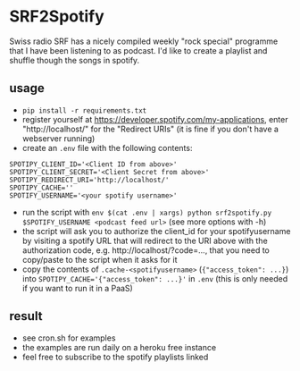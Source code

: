 # SRF2Spotify

Swiss radio SRF has a nicely compiled weekly "rock special" programme that I have been listening to as podcast. I'd like to create a playlist and shuffle though the songs in spotify.

## usage
* `pip install -r requirements.txt`
* register yourself at https://developer.spotify.com/my-applications, enter "http://localhost/" for the "Redirect URIs" (it is fine if you don't have a webserver running)
* create an `.env` file with the following contents:
```
SPOTIPY_CLIENT_ID='<Client ID from above>'
SPOTIPY_CLIENT_SECRET='<Client Secret from above>'
SPOTIPY_REDIRECT_URI='http://localhost/'
SPOTIPY_CACHE=''
SPOTIFY_USERNAME='<your spotify username>'
```
* run the script with `env $(cat .env | xargs) python srf2spotify.py $SPOTIFY_USERNAME <podcast feed url>` (see more options with -h)
* the script will ask you to authorize the client_id for your spotifyusername by visiting a spotify URL that will redirect to the URI above with the authorization code, e.g. http://localhost/?code=..., that you need to copy/paste to the script when it asks for it
* copy the contents of `.cache-<spotifyusername>` (`{"access_token": ...}`) into `SPOTIPY_CACHE='{"access_token": ...}'` in `.env` (this is only needed if you want to run it in a PaaS)

## result
* see cron.sh for examples
* the examples are run daily on a heroku free instance
* feel free to subscribe to the spotify playlists linked